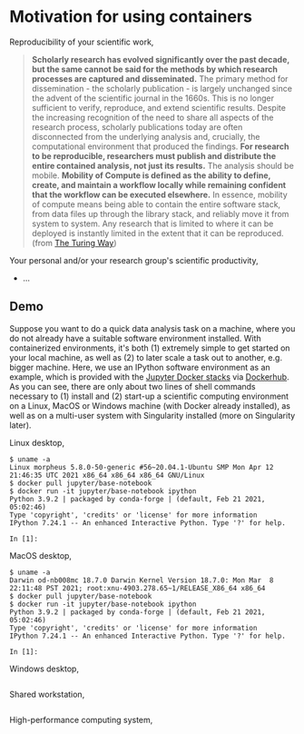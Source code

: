 # Motivation for using containers

Reproducibility of your scientific work,

> **Scholarly research has evolved significantly over the past decade, but the same cannot be said for the methods by which research processes are captured and disseminated.** The primary method for dissemination - the scholarly publication - is largely unchanged since the advent of the scientific journal in the 1660s. This is no longer sufficient to verify, reproduce, and extend scientific results. Despite the increasing recognition of the need to share all aspects of the research process, scholarly publications today are often disconnected from the underlying analysis and, crucially, the computational environment that produced the findings. **For research to be reproducible, researchers must publish and distribute the entire contained analysis, not just its results.** The analysis should be mobile. **Mobility of Compute is defined as the ability to define, create, and maintain a workflow locally while remaining confident that the workflow can be executed elsewhere.** In essence, mobility of compute means being able to contain the entire software stack, from data files up through the library stack, and reliably move it from system to system. Any research that is limited to where it can be deployed is instantly limited in the extent that it can be reproduced. (from [The Turing Way](https://the-turing-way.netlify.app/reproducible-research/renv.html#science))

Your personal and/or your research group's scientific productivity,

* ...

## Demo

Suppose you want to do a quick data analysis task on a machine, where you do not already have a suitable software environment installed.
With containerized environments, it's both (1) extremely simple to get started on your local machine, as well as (2) to later scale a task out to another, e.g. bigger machine.
Here, we use an IPython software environment as an example, which is provided with the [Jupyter Docker stacks](https://jupyter-docker-stacks.readthedocs.io/en/latest/index.html) via [Dockerhub](https://hub.docker.com/r/jupyter/base-notebook).
As you can see, there are only about two lines of shell commands necessary to (1) install and (2) start-up a scientific computing environment on a Linux, MacOS or Windows machine (with Docker already installed), as well as on a multi-user system with Singularity installed (more on Singularity later).

Linux desktop,

```
$ uname -a
Linux morpheus 5.8.0-50-generic #56~20.04.1-Ubuntu SMP Mon Apr 12 21:46:35 UTC 2021 x86_64 x86_64 x86_64 GNU/Linux
$ docker pull jupyter/base-notebook
$ docker run -it jupyter/base-notebook ipython
Python 3.9.2 | packaged by conda-forge | (default, Feb 21 2021, 05:02:46) 
Type 'copyright', 'credits' or 'license' for more information
IPython 7.24.1 -- An enhanced Interactive Python. Type '?' for help.

In [1]: 
```

MacOS desktop,

```
$ uname -a
Darwin od-nb008mc 18.7.0 Darwin Kernel Version 18.7.0: Mon Mar  8 22:11:48 PST 2021; root:xnu-4903.278.65~1/RELEASE_X86_64 x86_64
$ docker pull jupyter/base-notebook
$ docker run -it jupyter/base-notebook ipython
Python 3.9.2 | packaged by conda-forge | (default, Feb 21 2021, 05:02:46) 
Type 'copyright', 'credits' or 'license' for more information
IPython 7.24.1 -- An enhanced Interactive Python. Type '?' for help.

In [1]: 
```

Windows desktop,

```
```

Shared workstation,

```
```

High-performance computing system,

```
```
